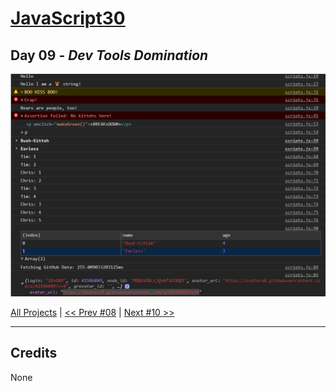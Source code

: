 # [JavaScript30](https://javascript30.com/)

## **Day 09** - *Dev Tools Domination*

<img src="static/img/day09.png" alt="Day09 Image" width="700">


[All Projects](https://github.com/10xOXR/JavaScript30/blob/master/README.md) | [<< Prev #08](https://github.com/10xOXR/JavaScript30/tree/master/day08) | [Next #10 >>](https://github.com/10xOXR/JavaScript30/tree/master/day10)

---

## Credits

None